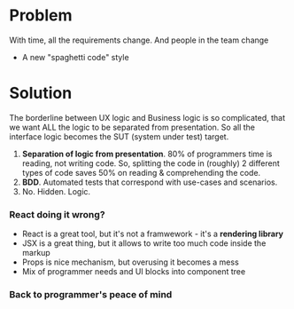 # Problem
With time, all the requirements change. And people in the team change

* A new "spaghetti code" style 

# Solution 
The borderline between UX logic and Business logic is so complicated, that we want ALL the logic to be separated from presentation. So all the interface logic becomes the SUT (system under test) target.

1. **Separation of logic from presentation**.
80% of programmers time is reading, not writing code. So, splitting the code in (roughly) 2 different types of code saves 50% on reading & comprehending the code.
2. **BDD**. Automated tests that correspond with use-cases and scenarios.
3. No. Hidden. Logic.

### React doing it wrong?
* React is a great tool, but it's not a framwework - it's a **rendering library** 
* JSX is a great thing, but it allows to write too much code inside the markup
* Props is nice mechanism, but overusing it becomes a mess
* Mix of programmer needs and UI blocks into component tree
### Back to programmer's peace of mind